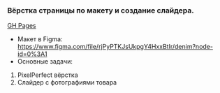 ### Вёрстка страницы по макету и создание слайдера.
[GH Pages](https://sonjakuv.github.io/Intership-markup2-slider-/)
* Макет в Figma:
https://www.figma.com/file/rjPyPTKJsUkpgY4HxxBtIr/denim?node-id=0%3A1
* Основные задачи:
1. PixelPerfect вёрстка
2. Слайдер с фотографиями товара
